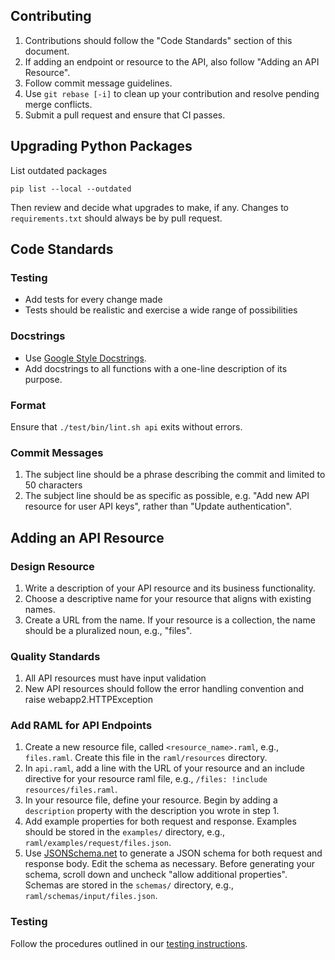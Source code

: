 ## Contributing
1. Contributions should follow the "Code Standards" section of this document.
1. If adding an endpoint or resource to the API, also follow "Adding an API Resource".
1. Follow commit message guidelines.
1. Use `git rebase [-i]` to clean up your contribution and resolve pending merge conflicts.
1. Submit a pull request and ensure that CI passes.


## Upgrading Python Packages

List outdated packages
```
pip list --local --outdated
```

Then review and decide what upgrades to make, if any.
Changes to `requirements.txt` should always be by pull request.

## Code Standards

### Testing
- Add tests for every change made
- Tests should be realistic and exercise a wide range of possibilities

### Docstrings
- Use [Google Style Docstrings](http://sphinxcontrib-napoleon.readthedocs.io/en/latest/example_google.html).
- Add docstrings to all functions with a one-line description of its purpose.

### Format
Ensure that `./test/bin/lint.sh api` exits without errors.

### Commit Messages
1. The subject line should be a phrase describing the commit and limited to 50 characters
1. The subject line should be as specific as possible, e.g. "Add new API resource for user API keys", rather than "Update authentication".

## Adding an API Resource
### Design Resource
1. Write a description of your API resource and its business functionality.
1. Choose a descriptive name for your resource that aligns with existing names.
1. Create a URL from the name. If your resource is a collection, the name should be a pluralized noun, e.g., "files".

### Quality Standards
1. All API resources must have input validation
1. New API resources should follow the error handling convention and raise webapp2.HTTPException

### Add RAML for API Endpoints
1. Create a new resource file, called `<resource_name>.raml`, e.g., `files.raml`. Create this file in the `raml/resources` directory.
1. In `api.raml`, add a line with the URL of your resource and an include directive for your resource raml file, e.g., `/files: !include resources/files.raml`.
1. In your resource file, define your resource. Begin by adding a `description` property with the description you wrote in step 1.
1. Add example properties for both request and response. Examples should be stored in the `examples/` directory, e.g., `raml/examples/request/files.json`.
1. Use [JSONSchema.net](http://jsonschema.net/) to generate a JSON schema for both request and response body. Edit the schema as necessary. Before generating your schema, scroll down and uncheck "allow additional properties".  Schemas are stored in the `schemas/` directory, e.g., `raml/schemas/input/files.json`.

### Testing
Follow the procedures outlined in our [testing instructions](https://github.com/scitran/core/blob/master/TESTING.md).
